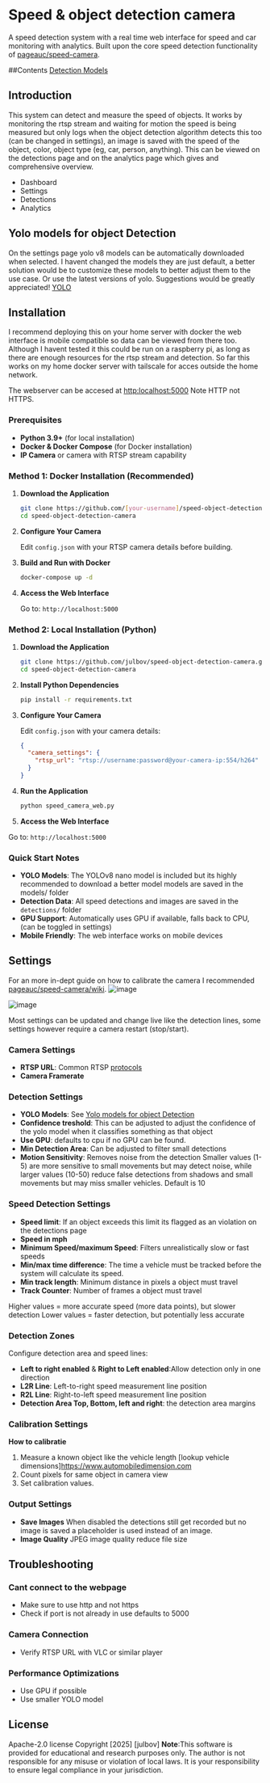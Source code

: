 # Speed & object detection camera

A speed detection system with a real time web interface for speed and car monitoring with analytics. Built upon the core speed detection functionality of [pageauc/speed-camera](https://github.com/pageauc/speed-camera/tree/master).

##Contents
[Detection Models](#yolo-models-for-object-detection)

## Introduction
This system can detect and measure the speed of objects. It works by monitoring the rtsp stream and waiting for motion the speed is being measured but only logs when the object detection algorithm detects this too (can be changed in settings), an image is saved with the speed of the object, color, object type (eg, car, person, anything). This can be viewed on the detections page and on the analytics page which gives and comprehensive overview.

- Dashboard
- Settings
- Detections
- Analytics


## Yolo models for object Detection

On the settings page yolo v8 models can be automatically downloaded when selected. I havent changed the models they are just default, a better solution would be to customize these models to better adjust them to the use case. Or use the latest versions of yolo. Suggestions would be greatly appreciated! [YOLO](https://github.com/ultralytics/ultralytics)

## Installation
I recommend deploying this on your home server with docker the web interface is mobile compatible so data can be viewed from there too. Although I havent tested it this could be run on a raspberry pi, as long as there are enough resources for the rtsp stream and detection. So far this works on my home docker server with tailscale for acces outside the home network.

The webserver can be accesed at <http:localhost:5000> Note HTTP not HTTPS.

### Prerequisites

- **Python 3.9+** (for local installation)
- **Docker & Docker Compose** (for Docker installation)
- **IP Camera** or camera with RTSP stream capability

### Method 1: Docker Installation (Recommended)

1. **Download the Application**

   ```bash
   git clone https://github.com/[your-username]/speed-object-detection-camera.git
   cd speed-object-detection-camera
   ```
2. **Configure Your Camera**

   Edit `config.json` with your RTSP camera details before building.
3. **Build and Run with Docker**

   ```bash
   docker-compose up -d
   ```
4. **Access the Web Interface**

   Go to: `http://localhost:5000`

### Method 2: Local Installation (Python)

1. **Download the Application**

   ```bash
   git clone https://github.com/julbov/speed-object-detection-camera.git
   cd speed-object-detection-camera
   ```
2. **Install Python Dependencies**

   ```bash
   pip install -r requirements.txt
   ```
3. **Configure Your Camera**

   Edit `config.json` with your camera details:

   ```json
   {
     "camera_settings": {
       "rtsp_url": "rtsp://username:password@your-camera-ip:554/h264"
     }
   }
   ```
4. **Run the Application**

   ```bash
   python speed_camera_web.py
   ```
5. **Access the Web Interface**

  Go to: `http://localhost:5000`



### Quick Start Notes

- **YOLO Models**: The YOLOv8 nano model is included but its highly recommended to download a better model models are saved in the models/ folder
- **Detection Data**: All speed detections and images are saved in the `detections/` folder
- **GPU Support**: Automatically uses GPU if available, falls back to CPU, (can be toggled in settings)
- **Mobile Friendly**: The web interface works on mobile devices

## Settings
For an more in-dept guide on how to calibrate the camera I recommended [pageauc/speed-camera/wiki](https://github.com/pageauc/speed-camera/wiki/Calibrate-Camera-for-Distance).
![image](https://github.com/user-attachments/assets/248a1d8f-54bb-471b-9a10-d2dc118ad066)

![image](https://github.com/user-attachments/assets/17fd439c-e190-4f23-85c0-5925ff626747)

Most settings can be updated and change live like the detection lines, some settings however require a camera restart (stop/start).

### Camera Settings
- **RTSP URL**: Common RTSP [protocols](https://www.getscw.com/decoding/rtsp)
- **Camera Framerate**

### Detection Settings
- **YOLO Models**: See [Yolo models for object Detection](#yolo-models-for-object-detection)
- **Confidence treshold**: This can be adjusted to adjust the confidence of the yolo model when it classifies something as that object
- **Use GPU**: defaults to cpu if no GPU can be found.
- **Min Detection Area**: Can be adjusted to filter small detections
- **Motion Sensitivity**: Removes noise from the detection Smaller values (1-5) are more sensitive to small movements but may detect noise, while larger values (10-50) reduce false detections from shadows and small movements but may miss smaller vehicles. Default is 10
 

### Speed Detection Settings
- **Speed limit**: If an object exceeds this limit its flagged as an violation on the detections page
- **Speed in mph**
- **Minimum Speed/maximum Speed**: Filters unrealistically slow or fast speeds
- **Min/max time difference**: The time a vehicle must be tracked before the system will calculate its speed.
- **Min track length**: Minimum distance in pixels a object must travel
- **Track Counter**: Number of frames a object must travel

Higher values = more accurate speed (more data points), but slower detection
Lower values = faster detection, but potentially less accurate




### Detection Zones

Configure detection area and speed lines:

- **Left to right enabled** & **Right to Left enabled**:Allow detection only in one direction
- **L2R Line**: Left-to-right speed measurement line position
- **R2L Line**: Right-to-left speed measurement line position
- **Detection Area Top, Bottom, left and right**: the detection area margins

### Calibration Settings



**How to calibratie**
1. Measure a known object like the vehicle length [lookup vehicle dimensions]https://www.automobiledimension.com
2. Count pixels for same object in camera view
3. Set calibration values.

### Output Settings
- **Save Images** When disabled the detections still get recorded but no image is saved a placeholder is used instead of an image.
- **Image Quality** JPEG image quality reduce file size


## Troubleshooting

### Cant connect to the webpage
- Make sure to use http and not https
- Check if port is not already in use defaults to 5000

### Camera Connection

- Verify RTSP URL with VLC or similar player

### Performance Optimizations

- Use GPU if possible
- Use smaller YOLO model



## License
   Apache-2.0 license
   Copyright [2025] [julbov]
**Note**:This software is provided for educational and research purposes only. The author is not responsible for any misuse or violation of local laws. It is your responsibility to ensure legal compliance in your jurisdiction.
